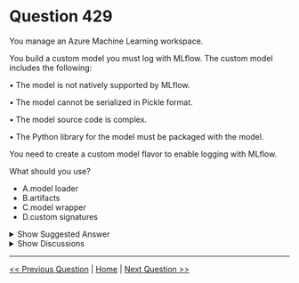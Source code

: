 # Question 429

You manage an Azure Machine Learning workspace.

You build a custom model you must log with MLflow. The custom model includes the following:

• The model is not natively supported by MLflow.

• The model cannot be serialized in Pickle format.

• The model source code is complex.

• The Python library for the model must be packaged with the model.

You need to create a custom model flavor to enable logging with MLflow.

What should you use?

- A.model loader
- B.artifacts
- C.model wrapper
- D.custom signatures

<details>
  <summary>Show Suggested Answer</summary>

<strong>A</strong><br>

</details>

<details>
  <summary>Show Discussions</summary>

<blockquote><p><strong>evangelist</strong> <code>(Sun 23 Jun 2024 10:22)</code> - <em>Upvotes: 1</em></p><p>A is correct</p></blockquote>
<blockquote><p><strong>kay1101</strong> <code>(Sun 26 May 2024 04:17)</code> - <em>Upvotes: 1</em></p><p>A. model loader
reference:
https://learn.microsoft.com/en-us/azure/machine-learning/how-to-log-mlflow-models?view=azureml-api-2&amp;tabs=loader#logging-custom-models</p></blockquote>
<blockquote><p><strong>BR_CS</strong> <code>(Thu 17 Aug 2023 13:55)</code> - <em>Upvotes: 3</em></p><p>See comments by phdykd and damaldon. A is correct.</p></blockquote>
<blockquote><p><strong>phdykd</strong> <code>(Thu 27 Jul 2023 18:53)</code> - <em>Upvotes: 1</em></p><p>A. https://learn.microsoft.com/en-us/azure/machine-learning/how-to-log-mlflow-models?view=azureml-api-2&amp;tabs=loader</p></blockquote>
<blockquote><p><strong>damaldon</strong> <code>(Fri 07 Jul 2023 18:34)</code> - <em>Upvotes: 2</em></p><p>Ans. A
Sometimes your model logic is complex and there are several source files that your model loads on inference time. This would be the case when you have a Python library for your model for instance. In this scenario, you want to package the library all along with your model so it can move as a single piece.

Use this method when:

    Your model can&#x27;t be serialized in Pickle format or there is a better format available for that.
    Your model artifacts can be stored in a folder where all the requiered artifacts are placed.
    Your model source code is complex and it requires multiple Python files. Potentially, there is a library that supports your model.
    You want to customize the way the model is loaded and how the predict function works.

https://learn.microsoft.com/en-us/azure/machine-learning/how-to-log-mlflow-models?view=azureml-api-2&amp;tabs=loader</p></blockquote>

</details>

---

[<< Previous Question](question_428.md) | [Home](../index.md) | [Next Question >>](question_430.md)
